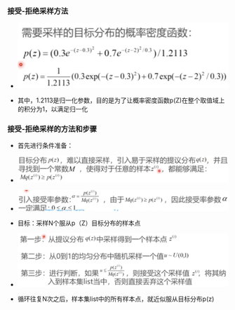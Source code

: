 ### 接受-拒绝采样方法

* ![image-20230409235725726](%E6%8E%A5%E5%8F%97%E6%8B%92%E7%BB%9D%E9%87%87%E6%A0%B7%E6%96%B9%E6%B3%95.assets/image-20230409235725726.png)

* 其中，1.2113是归一化参数，目的是为了让概率密度函数p(Z)在整个取值域上的积分为1，以满足归一化

### 接受-拒绝采样的方法和步骤

* 首先进行条件准备：
* ![image-20230409235819212](%E6%8E%A5%E5%8F%97%E6%8B%92%E7%BB%9D%E9%87%87%E6%A0%B7%E6%96%B9%E6%B3%95.assets/image-20230409235819212.png)

* ![image-20230409235844961](%E6%8E%A5%E5%8F%97%E6%8B%92%E7%BB%9D%E9%87%87%E6%A0%B7%E6%96%B9%E6%B3%95.assets/image-20230409235844961.png)

* 目标：采样N个服从p（Z）目标分布的样本点
* ![image-20230409235923143](%E6%8E%A5%E5%8F%97%E6%8B%92%E7%BB%9D%E9%87%87%E6%A0%B7%E6%96%B9%E6%B3%95.assets/image-20230409235923143.png)

* 循环往复N次之后，样本集list中的所有样本点，就近似服从目标分布p(z)